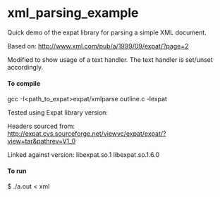 # xml_parsing_example
Quick demo of the expat library for parsing a simple XML document.

Based on: http://www.xml.com/pub/a/1999/09/expat/?page=2

Modified to show usage of a text handler.  The text handler is set/unset accordingly.


#### To compile

gcc -I<path_to_expat>expat/xmlparse outline.c -lexpat

Tested using Expat library version:

Headers sourced from: http://expat.cvs.sourceforge.net/viewvc/expat/expat/?view=tar&pathrev=V1_0

Linked against version: libexpat.so.1 libexpat.so.1.6.0


#### To run

$ ./a.out < xml
